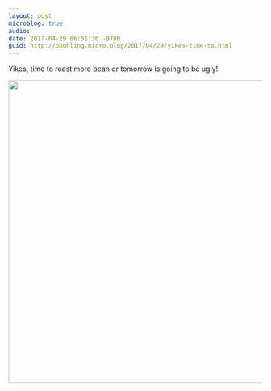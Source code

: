 ```yaml
---
layout: post
microblog: true
audio: 
date: 2017-04-29 06:51:30 -0700
guid: http://bbohling.micro.blog/2017/04/29/yikes-time-to.html
---
```

Yikes, time to roast more bean or tomorrow is going to be ugly!


<img src="http://bbohling.micro.blog/uploads/2017/751ba60a02.jpg" width="600" height="600" style="height: auto" />
